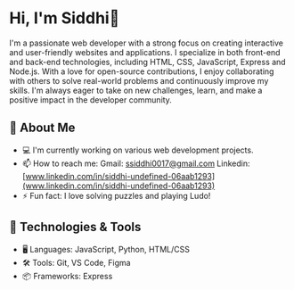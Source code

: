 # Hi, I'm Siddhi👋

I'm a passionate web developer with a strong focus on creating interactive and user-friendly websites and applications. I specialize in both front-end and back-end technologies, including HTML, CSS, JavaScript, Express and Node.js. With a love for open-source contributions, I enjoy collaborating with others to solve real-world problems and continuously improve my skills. I'm always eager to take on new challenges, learn, and make a positive impact in the developer community.


## 🚀 About Me

- 💻 I'm currently working on various web development projects.
- 📫 How to reach me: Gmail: [ssiddhi0017@gmail.com](ssiddhi0017@gmail.com)
  Linkedin: [www.linkedin.com/in/siddhi-undefined-06aab1293](www.linkedin.com/in/siddhi-undefined-06aab1293)
- ⚡ Fun fact: I love solving puzzles and playing Ludo!

## 🔧 Technologies & Tools

- 🖥️ Languages: JavaScript, Python, HTML/CSS
- 🛠️ Tools: Git, VS Code, Figma
- 📦 Frameworks: Express




